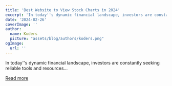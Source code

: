 ```yaml
---
title: 'Best Website to View Stock Charts in 2024'
excerpt: 'In today''s dynamic financial landscape, investors are constantly seeking reliable tools and resources...'
date: '2024-02-26'
coverImage: ''
author:
  name: Koders
  picture: "assets/blog/authors/koders.png"
ogImage:
  url: ''
---
```


In today''s dynamic financial landscape, investors are constantly seeking reliable tools and resources...

[Read more](https://dev.to/s15458304scott/best-website-to-view-stock-charts-in-2024-l9p)
